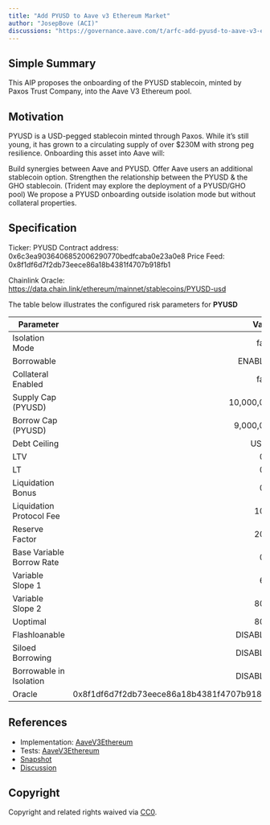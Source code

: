 ```yaml
---
title: "Add PYUSD to Aave v3 Ethereum Market"
author: "JosepBove (ACI)"
discussions: "https://governance.aave.com/t/arfc-add-pyusd-to-aave-v3-ethereum-market/16218/"
---
```


## Simple Summary
This AIP proposes the onboarding of the PYUSD stablecoin, minted by Paxos Trust Company, into the Aave V3 Ethereum pool.

## Motivation
PYUSD is a USD-pegged stablecoin minted through Paxos. While it’s still young, it has grown to a circulating supply of over $230M with strong peg resilience. Onboarding this asset into Aave will:

Build synergies between Aave and PYUSD.
Offer Aave users an additional stablecoin option.
Strengthen the relationship between the PYUSD & the GHO stablecoin. (Trident may explore the deployment of a PYUSD/GHO pool)
We propose a PYUSD onboarding outside isolation mode but without collateral properties.


## Specification
Ticker: PYUSD
Contract address: 0x6c3ea9036406852006290770bedfcaba0e23a0e8
Price Feed: 0x8f1df6d7f2db73eece86a18b4381f4707b918fb1

Chainlink Oracle: https://data.chain.link/ethereum/mainnet/stablecoins/PYUSD-usd

The table below illustrates the configured risk parameters for **PYUSD**

| Parameter                          |                                      Value |
| ---------------------------------- | -----------------------------------------: |
| Isolation Mode                     |                                      false |
| Borrowable                         |                                    ENABLED |
| Collateral Enabled                 |                                      false |
| Supply Cap (PYUSD)                 |                                 10,000,000 |
| Borrow Cap (PYUSD)                 |                                  9,000,000 |
| Debt Ceiling                       |                                      USD 0 |
| LTV                                |                                        0 % |
| LT                                 |                                        0 % |
| Liquidation Bonus                  |                                        0 % |
| Liquidation Protocol Fee           |                                       10 % |
| Reserve Factor                     |                                       20 % |
| Base Variable Borrow Rate          |                                        0 % |
| Variable Slope 1                   |                                        6 % |
| Variable Slope 2                   |                                       80 % |
| Uoptimal                           |                                       80 % |
| Flashloanable                      |                                   DISABLED |
| Siloed Borrowing                   |                                   DISABLED |
| Borrowable in Isolation            |                                   DISABLED |
| Oracle                             | 0x8f1df6d7f2db73eece86a18b4381f4707b918fb1 |

## References

- Implementation: [AaveV3Ethereum](https://github.com/bgd-labs/aave-proposals-v3/blob/main/src/20240125_AaveV3Ethereum_AddPYUSDToAaveV3EthereumMarket/AaveV3Ethereum_AddPYUSDToAaveV3EthereumMarket_20240125.sol)
- Tests: [AaveV3Ethereum](https://github.com/bgd-labs/aave-proposals-v3/blob/main/src/20240125_AaveV3Ethereum_AddPYUSDToAaveV3EthereumMarket/AaveV3Ethereum_AddPYUSDToAaveV3EthereumMarket_20240125.t.sol)
- [Snapshot](https://snapshot.org/#/aave.eth/proposal/0xb91949efad61b134b913d93b00f73ca8a122259e6d1458cf793f22a0eebfd5d5)
- [Discussion](https://governance.aave.com/t/arfc-add-pyusd-to-aave-v3-ethereum-market/16218/)

## Copyright

Copyright and related rights waived via [CC0](https://creativecommons.org/publicdomain/zero/1.0/).
